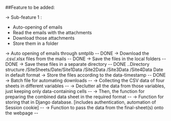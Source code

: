 ##Feature to be added:

-> Sub-feature 1 : 

 - Auto-opening of emails
 - Read the emails with the attachments
 - Download those attachments 
 - Store them in a folder

-> Auto opening of emails through smtplib  -- DONE
-> Download the .csv/.xlsx files from the mails -- DONE
-> Save the files in the local folders -- DONE
-> Save these files in a separate directory -- DONE
    ..Directory structure
    /SiteSheets/Date/Site1Data
                    /Site2Data
                    /Site3Data
                    /Site4Data
                Date in default format
-> Store the files according to the data-timestamp -- DONE
-> Batch file for automating downloads -- 
-> Collecting the CSV data of four sheets in different variables -- 
-> Declutter all the data from those variables, just keeping only data-containing cells --
-> Then, the function for preparing the combined data sheet in the required format --
-> Function for storing that in Django database. [includes authentication, automation of Session cookie] --
-> Function to pass the data from the final-sheet(s) onto the webpage --